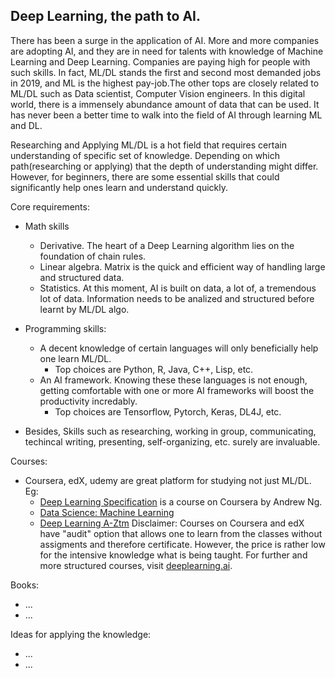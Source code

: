 Deep Learning, the path to AI.
------------------------------------
There has been a surge in the application of AI. More and more companies are adopting AI, and they are in need for talents with knowledge of Machine Learning and Deep Learning. Companies are paying high for people with such skills. In fact, ML/DL stands the first and second most demanded jobs in 2019, and ML is the highest pay-job.The other tops are closely related to ML/DL such as Data scientist, Computer Vision engineers. In this digital world, there is a immensely abundance amount of data that can be used. It has never been a better time to walk into the field of AI through learning ML and DL. 

Researching and Applying ML/DL is a hot field that requires certain understanding of specific set of knowledge. Depending on which path(researching or applying) that the depth of understanding might differ. However, for beginners, there are some essential skills that could significantly help ones learn and understand quickly.

Core requirements:
- Math skills
  - Derivative. The heart of a Deep Learning algorithm lies on the foundation of chain rules.
  - Linear algebra. Matrix is the quick and efficient way of handling large and structured data.
  - Statistics. At this moment, AI is built on data, a lot of, a tremendous lot of data. Information needs to be analized and structured before learnt by ML/DL algo.       


- Programming skills:
  - A decent knowledge of certain languages will only beneficially help one learn ML/DL. 
    - Top choices are Python, R, Java, C++, Lisp, etc.
  - An AI framework. Knowing these these languages is not enough, getting comfortable with one or more AI frameworks will boost the productivity incredably. 
    - Top choices are Tensorflow, Pytorch, Keras, DL4J, etc.
- Besides, Skills such as researching, working in group, communicating, techincal writing, presenting, self-organizing, etc. surely are invaluable.    


Courses:
- Coursera, edX, udemy are great platform for studying not just ML/DL. Eg:
  - [Deep Learning Specification](https://www.coursera.org/specializations/deep-learning?utm_source=deeplearningai&utm_medium=institutions&utm_campaign=WebsiteCoursesDLSTopButton) is a course on Coursera by Andrew Ng.
  - [Data Science: Machine Learning](https://www.edx.org/course/data-science-machine-learning?index=product&queryID=fec6a9fc4256d7c78a57f3d4ebb69d85&position=1)
  - [Deep Learning A-Ztm](https://www.udemy.com/course/deeplearning/)
Disclaimer: Courses on Coursera and edX have "audit" option that allows one to learn from the classes without assigments and therefore certificate. However, the price is rather low for the intensive knowledge what is being taught. For further and more structured courses, visit [deeplearning.ai](https://www.deeplearning.ai/programs/).

Books:
- ...
- ...

Ideas for applying the knowledge:
- ...
- ...


